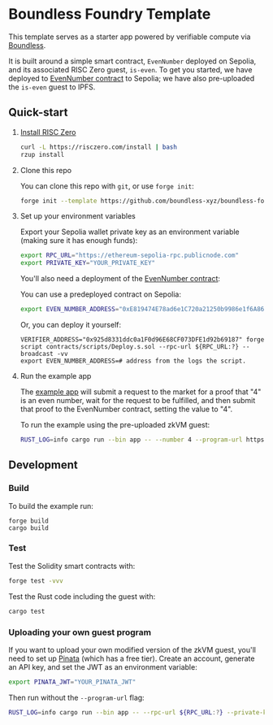 # Boundless Foundry Template

This template serves as a starter app powered by verifiable compute via [Boundless](https://docs.beboundless.xyz). 

It is built around a simple smart contract, `EvenNumber` deployed on Sepolia, and its associated RISC Zero guest, `is-even`. To get you started, we have deployed to [EvenNumber contract](https://sepolia.etherscan.io/address/0xE819474E78ad6e1C720a21250b9986e1f6A866A3#code) to Sepolia; we have also pre-uploaded the `is-even` guest to IPFS.

## Quick-start

1. [Install RISC Zero](https://dev.risczero.com/api/zkvm/install)

   ```sh
   curl -L https://risczero.com/install | bash
   rzup install
   ```

2. Clone this repo

   You can clone this repo with `git`, or use `forge init`:

   ```bash
   forge init --template https://github.com/boundless-xyz/boundless-foundry-template boundless-foundry-template
   ```
3. Set up your environment variables

   Export your Sepolia wallet private key as an environment variable (making sure it has enough funds):

   ```bash
   export RPC_URL="https://ethereum-sepolia-rpc.publicnode.com"
   export PRIVATE_KEY="YOUR_PRIVATE_KEY"
   ```

   You'll also need a deployment of the [EvenNumber contract](./contracts/src/EvenNumber.sol):

   You can use a predeployed contract on Sepolia:

   ```bash
   export EVEN_NUMBER_ADDRESS="0xE819474E78ad6e1C720a21250b9986e1f6A866A3"
   ```

   Or, you can deploy it yourself:

   ```
   VERIFIER_ADDRESS="0x925d8331ddc0a1F0d96E68CF073DFE1d92b69187" forge script contracts/scripts/Deploy.s.sol --rpc-url ${RPC_URL:?} --broadcast -vv
   export EVEN_NUMBER_ADDRESS=# address from the logs the script.
   ```

4. Run the example app

   The [example app](apps/src/main.rs) will submit a request to the market for a proof that "4" is an even number, wait for the request to be fulfilled, and then submit that proof to the EvenNumber contract, setting the value to "4".

   To run the example using the pre-uploaded zkVM guest:

   ```bash
   RUST_LOG=info cargo run --bin app -- --number 4 --program-url https://plum-accurate-weasel-904.mypinata.cloud/ipfs/QmU7eqsYWguHCYGQzcg42faQQkgRfWScig7BcsdM1sJciw
   ```
## Development

### Build

To build the example run:

```
forge build
cargo build
```

### Test

Test the Solidity smart contracts with:

```bash
forge test -vvv
```

Test the Rust code including the guest with:

```bash
cargo test
```

### Uploading your own guest program

If you want to upload your own modified version of the zkVM guest, you'll need to set up [Pinata](https://pinata.cloud/) (which has a free tier). Create an account, generate an API key, and set the JWT as an environment variable:

```bash
export PINATA_JWT="YOUR_PINATA_JWT"
```

Then run without the `--program-url` flag:

```bash
RUST_LOG=info cargo run --bin app -- --rpc-url ${RPC_URL:?} --private-key ${PRIVATE_KEY:?} --even-number-address ${EVEN_NUMBER_ADDRESS:?} --number 4
```
